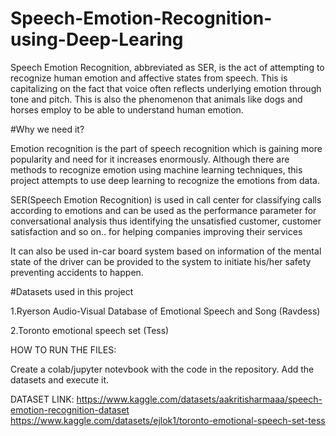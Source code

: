 # Speech-Emotion-Recognition-using-Deep-Learing
Speech Emotion Recognition, abbreviated as SER, is the act of attempting to recognize human emotion and affective states from speech. This is capitalizing on the fact that voice often reflects underlying emotion through tone and pitch. This is also the phenomenon that animals like dogs and horses employ to be able to understand human emotion.


#Why we need it?

Emotion recognition is the part of speech recognition which is gaining more popularity and need for it increases enormously. Although there are methods to recognize emotion using machine learning techniques, this project attempts to use deep learning to recognize the emotions from data.

SER(Speech Emotion Recognition) is used in call center for classifying calls according to emotions and can be used as the performance parameter for conversational analysis thus identifying the unsatisfied customer, customer satisfaction and so on.. for helping companies improving their services

It can also be used in-car board system based on information of the mental state of the driver can be provided to the system to initiate his/her safety preventing accidents to happen.


#Datasets used in this project

1.Ryerson Audio-Visual Database of Emotional Speech and Song (Ravdess)

2.Toronto emotional speech set (Tess)

HOW TO RUN THE FILES:

 Create a colab/jupyter notevbook with the code in the repository. Add the datasets and execute it.
 
 
 DATASET LINK:
 https://www.kaggle.com/datasets/aakritisharmaaa/speech-emotion-recognition-dataset
 https://www.kaggle.com/datasets/ejlok1/toronto-emotional-speech-set-tess

